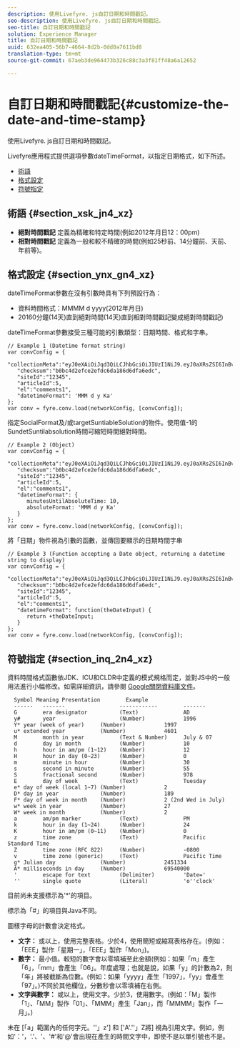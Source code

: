 ```yaml
---
description: 使用Livefyre. js自訂日期和時間戳記。
seo-description: 使用Livefyre. js自訂日期和時間戳記。
seo-title: 自訂日期和時間戳記
solution: Experience Manager
title: 自訂日期和時間戳記
uuid: 632ea405-56b7-4664-8d2b-0dd0a7611bd8
translation-type: tm+mt
source-git-commit: 67aeb3de964473b326c88c3a3f81ff48a6a12652

---
```



# 自訂日期和時間戳記{#customize-the-date-and-time-stamp}

使用Livefyre. js自訂日期和時間戳記。

Livefyre應用程式提供選項參數dateTimeFormat，以指定日期格式，如下所述。

* [術語](#c_date_time_stamp/section_xsk_jn4_xz)
* [格式設定](#c_date_time_stamp/section_ynx_gn4_xz)
* [符號指定](#c_date_time_stamp/section_inq_2n4_xz)

## 術語 {#section_xsk_jn4_xz}

* **絕對時間戳記** 定義為精確和特定時間(例如2012年月日12：00pm)
* **相對時間戳記** 定義為一般和較不精確的時間(例如25秒前、14分鐘前、天前、年前等)。

## 格式設定 {#section_ynx_gn4_xz}

dateTimeFormat參數在沒有引數時具有下列預設行為：

* 資料時間格式：MMMM d yyyy(2012年月日)
* 20160分鐘(14天)直到絕對時間(14天)直到相對時間戳記變成絕對時間戳記)

dateTimeFormat參數接受三種可能的引數類型：日期時間、格式和字串。

```
// Example 1 (Datetime format string)  
var convConfig = { 
   "collectionMeta":"eyJ0eXAiOiJqd3QiLCJhbGciOiJIUzI1NiJ9.eyJ0aXRsZSI6InBvc3QgMiIsInVybCI6Imh0dHA6XC9cL29yYW5nZXNhcmVncmVhdC5jb21cL3VzZWExcDcwXzEyXC8_cD01IiwidGFncyI6IiIsImNoZWNrc3VtIjoiYjBiYzRkMmVmY2UyZWZkYzZkYTE4NmQ2ZGZhNmVkYzAiLCJhcnRpY2xlSWQiOjV9.XZJTJgwpiFZCQ6dv8vvl91sMbFSJndzZPTHhmtOaImo", 
   "checksum":"b0bc4d2efce2efdc6da186d6dfa6edc", 
   "siteId":"12345", 
   "articleId":5, 
   "el":"comments1", 
   "datetimeFormat": 'MMM d y Ka' 
}; 
var conv = fyre.conv.load(networkConfig, [convConfig]);
```

指定SocialFormat及/或targetSuntiableSolution的物件。使用值-1的SundetSuntilabsolution時間可縮短時間絕對時間。

```
// Example 2 (Object)  
var convConfig = { 
   "collectionMeta":"eyJ0eXAiOiJqd3QiLCJhbGciOiJIUzI1NiJ9.eyJ0aXRsZSI6InBvc3QgMiIsInVybCI6Imh0dHA6XC9cL29yYW5nZXNhcmVncmVhdC5jb21cL3VzZWExcDcwXzEyXC8_cD01IiwidGFncyI6IiIsImNoZWNrc3VtIjoiYjBiYzRkMmVmY2UyZWZkYzZkYTE4NmQ2ZGZhNmVkYzAiLCJhcnRpY2xlSWQiOjV9.XZJTJgwpiFZCQ6dv8vvl91sMbFSJndzZPTHhmtOaImo", 
   "checksum":"b0bc4d2efce2efdc6da186d6dfa6edc", 
   "siteId":"12345", 
   "articleId":5, 
   "el":"comments1", 
   "datetimeFormat": { 
      minutesUntilAbsoluteTime: 10, 
      absoluteFormat: 'MMM d y Ka' 
   } 
};  
var conv = fyre.conv.load(networkConfig, [convConfig]);
```

將「日期」物件視為引數的函數，並傳回要顯示的日期時間字串

```
// Example 3 (Function accepting a Date object, returning a datetime string to display) 
var convConfig = { 
   "collectionMeta":"eyJ0eXAiOiJqd3QiLCJhbGciOiJIUzI1NiJ9.eyJ0aXRsZSI6InBvc3QgMiIsInVybCI6Imh0dHA6XC9cL29yYW5nZXNhcmVncmVhdC5jb21cL3VzZWExcDcwXzEyXC8_cD01IiwidGFncyI6IiIsImNoZWNrc3VtIjoiYjBiYzRkMmVmY2UyZWZkYzZkYTE4NmQ2ZGZhNmVkYzAiLCJhcnRpY2xlSWQiOjV9.XZJTJgwpiFZCQ6dv8vvl91sMbFSJndzZPTHhmtOaImo", 
   "checksum":"b0bc4d2efce2efdc6da186d6dfa6edc", 
   "siteId":"12345", 
   "articleId":5, 
   "el":"comments1", 
   "datetimeFormat": function(theDateInput) { 
      return +theDateInput; 
   } 
};  
var conv = fyre.conv.load(networkConfig, [convConfig]);
```

## 符號指定 {#section_inq_2n4_xz}

資料時間格式函數依JDK、ICU和CLDR中定義的模式規格而定，並對JS中的一般用法進行小幅修改。如需詳細資訊，請參閱 [Google關閉資料庫文件](https://developers.google.com/closure/library/docs/overview)。

```
  Symbol Meaning Presentation        Example 
  ------   -------                 ------------        ------- 
  G        era designator          (Text)              AD 
  y#       year                    (Number)            1996 
  Y* year (week of year)     (Number)            1997 
  u* extended year           (Number)            4601 
  M        month in year           (Text & Number)     July & 07 
  d        day in month            (Number)            10 
  h        hour in am/pm (1~12)    (Number)            12 
  H        hour in day (0~23)      (Number)            0 
  m        minute in hour          (Number)            30 
  s        second in minute        (Number)            55 
  S        fractional second       (Number)            978 
  E        day of week             (Text)              Tuesday 
  e* day of week (local 1~7) (Number)            2 
  D* day in year             (Number)            189 
  F* day of week in month    (Number)            2 (2nd Wed in July) 
  w* week in year            (Number)            27 
  W* week in month           (Number)            2 
  a        am/pm marker            (Text)              PM 
  k        hour in day (1~24)      (Number)            24 
  K        hour in am/pm (0~11)    (Number)            0 
  z        time zone               (Text)              Pacific Standard Time 
  Z        time zone (RFC 822)     (Number)            -0800 
  v        time zone (generic)     (Text)              Pacific Time 
  g* Julian day              (Number)            2451334 
  A* milliseconds in day     (Number)            69540000 
  '        escape for text         (Delimiter)         'Date=' 
  ''       single quote            (Literal)           'o''clock'
```

目前尚未支援標示為'*'的項目。

標示為「#」的項目與Java不同。

圖樣字母的計數會決定格式。

* **文字：** 或以上，使用完整表格。少於4，使用簡短或縮寫表格存在。(例如：「EEE」製作「星期一」，「EEE」製作「Mon」)。
* **數字：** 最小值。較短的數字會以零填補至此金額(例如：如果「m」產生「6」，「mm」會產生「06」。年度處理；也就是說，如果「y」的計數為2，則「年」將被截斷為位數。(例如：如果「yyyy」產生「1997」，「yy」會產生「97」。)不同於其他欄位，分數秒會以零填補在右側。
* **文字與數字：** 或以上，使用文字。少於3，使用數字。(例如：「M」製作「1」、「MM」製作「01」、「MMM」產生「Jan」，而「MMMM」製作「一月」。)

未在 [「a」範圍內的任何字元。''」z'] 和 ['A'.''」Z將] 視為引用文字。例如，例如'：'，'.'、'、'#'和'@'會出現在產生的時間文字中，即使不是以單引號也不是。
